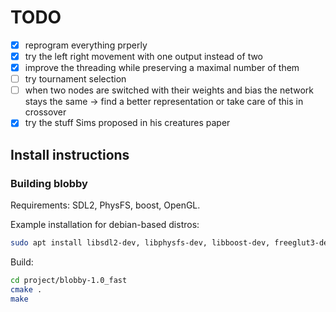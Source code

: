 # TODO

* [x] reprogram everything prperly
* [x] try the left right movement with one output instead of two
* [x] improve the threading while preserving a maximal number of them
* [ ] try tournament selection
* [ ] when two nodes are switched with their weights and bias the network stays the same -> find a better representation or take care of this in crossover
* [x] try the stuff Sims proposed in his creatures paper

## Install instructions
### Building blobby
Requirements: SDL2, PhysFS, boost, OpenGL.

Example installation for debian-based distros:
```bash
sudo apt install libsdl2-dev, libphysfs-dev, libboost-dev, freeglut3-dev
```

Build:
```bash
cd project/blobby-1.0_fast
cmake .
make
```
